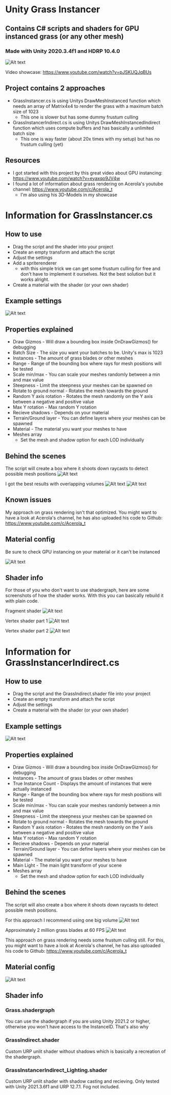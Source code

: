 # Unity Grass Instancer
## Contains C# scripts and shaders for GPU instanced grass (or any other mesh)
### Made with Unity 2020.3.4f1 and HDRP 10.4.0

![Alt text](Screenshots/showcase.gif?raw=true "Showcase")

Video showcase: https://www.youtube.com/watch?v=pJSKUQJqBUs

## Project contains 2 approaches
- GrassInstancer.cs is using Unitys DrawMeshInstanced function which needs an array of Matrix4x4 to render the grass with a maximum batch size of 1023
  - This one is slower but has some dummy frustum culling
- GrassInstancerIndirect.cs is using Unitys DrawMeshInstancedIndirect function which uses compute buffers and has basically a unlimited batch size 
  - This one is way faster (about 20x times with my setup) but has no frustum culling (yet)

## Resources
- I got started with this project by this great video about GPU instancing: https://www.youtube.com/watch?v=eyaxqo9JV4w
- I found a lot of information about grass rendering on Acerola's youtube channel: https://www.youtube.com/c/Acerola_t
  - I'm also using his 3D-Models in my showcase

# Information for GrassInstancer.cs
## How to use
- Drag the script and the shader into your project
- Create an empty transform and attach the script
- Adjust the settings
- Add a spriterenderer 
  - with this simple trick we can get some frustum culling for free and don't have to implement it ourselves. Not the best solution but it works alright.
- Create a material with the shader (or your own shader)

## Example settings
![Alt text](Screenshots/Settings.png?raw=true "Settings")

## Properties explained
- Draw Gizmos - Will draw a bounding box inside OnDrawGizmos() for debugging
- Batch Size - The size you want your batches to be. Unity's max is 1023
- Instances - The amount of grass blades or other meshes
- Range - Range of the bounding box where rays for mesh positions will be tested
- Scale min/max - You can scale your meshes randomly between a min and max value
- Steepness - Limit the steepness your meshes can be spawned on
- Rotate to ground normal - Rotates the mesh towards the ground 
- Random Y axis rotation - Rotates the mesh randomly on the Y axis between a negative and positive value
- Max Y rotation - Max random Y rotation
- Recieve shadows - Depends on your material
- Terrain/Ground layer - You can define layers where your meshes can be spawned
- Material - The material you want your meshes to have
- Meshes array
  - Set the mesh and shadow option for each LOD individually

## Behind the scenes
The script will create a box where it shoots down raycasts to detect possible mesh positions
![Alt text](Screenshots/Volume_box.png?raw=true "Volume box")

I got the best results with overlapping volumes
![Alt text](Screenshots/Voumes_overlap.png?raw=true "Volumes overlapping")
![Alt text](Screenshots/Rendering.png?raw=true "Volumes overlapping")

## Known issues
My approach on grass rendering isn't that optimized. You might want to have a look at Acerola's channel, he has also uploaded his code to Github: https://www.youtube.com/c/Acerola_t

## Material config
Be sure to check GPU instancing on your material or it can't be instanced

![Alt text](Screenshots/Material.png?raw=true "Material")

## Shader info
For those of you who don't want to use shadergraph, here are some screenshots of how the shader works.
With this you can basically rebuild it with plain code.

Fragment shader
![Alt text](Screenshots/Fragment_shader.png?raw=true "Fragment shader")

Vertex shader part 1
![Alt text](Screenshots/Vertex_shader_1.png?raw=true "Vertex shader 1")

Vertex shader part 2
![Alt text](Screenshots/Vertex_shader_2.png?raw=true "Vertex shader 2")


 
# Information for GrassInstancerIndirect.cs
## How to use
- Drag the script and the GrassIndirect.shader file into your project
- Create an empty transform and attach the script
- Adjust the settings
- Create a material with the shader (or your own shader)

## Example settings
![Alt text](Screenshots/Indirect_settings.png?raw=true "Indirect settings")

## Properties explained
- Draw Gizmos - Will draw a bounding box inside OnDrawGizmos() for debugging
- Instances - The amount of grass blades or other meshes
- True Instance Count - Displays the amount of instances that were actually instanced
- Range - Range of the bounding box where rays for mesh positions will be tested
- Scale min/max - You can scale your meshes randomly between a min and max value
- Steepness - Limit the steepness your meshes can be spawned on
- Rotate to ground normal - Rotates the mesh towards the ground 
- Random Y axis rotation - Rotates the mesh randomly on the Y axis between a negative and positive value
- Max Y rotation - Max random Y rotation
- Recieve shadows - Depends on your material
- Terrain/Ground layer - You can define layers where your meshes can be spawned
- Material - The material you want your meshes to have
- Main Light - The main light transform of your scene
- Meshes array
  - Set the mesh and shadow option for each LOD individually

## Behind the scenes
The script will also create a box where it shoots down raycasts to detect possible mesh positions.

For this approach I recommend using one big volume
![Alt text](Screenshots/Indirect_bhs.png?raw=true "Indirect behind the scenes")

Approximately 2 million grass blades at 60 FPS
![Alt text](Screenshots/Indirect_rendering.png?raw=true "Volumes overlapping")


This approach on grass rendering needs some frustum culling still. For this, you might want to have a look at Acerola's channel, he has also uploaded his code to Github: https://www.youtube.com/c/Acerola_t

## Material config
![Alt text](Screenshots/Indirect_Material.png?raw=true "Material")

## Shader info

### Grass.shadergraph
You can use the shadergraph if you are using Unity 2021.2 or higher, otherwise you won't have access to the InstanceID. That's also why

### GrassIndirect.shader
Custom URP unlit shader without shadows which is basically a recreation of the shadergraph.

### GrassInstancerIndirect_Lighting.shader
Custom URP unlit shader with shadow casting and recieving.
Only tested with Unity 2021.3.6f1 and URP 12.7.1.
Fog not included.